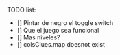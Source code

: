 TODO list: 
* [] Pintar de negro el toggle switch
* [] Que el juego sea funcional
* [] Mas niveles?
* [] colsClues.map doesnot exist